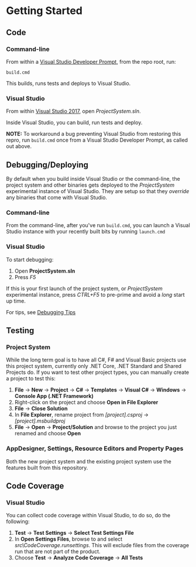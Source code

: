 # Getting Started

## Code

### Command-line

From within a [Visual Studio Developer Prompt](https://msdn.microsoft.com/en-us/library/ms229859(v=vs.150).aspx), from the repo root, run:

```
build.cmd
```

This builds, runs tests and deploys to Visual Studio.

### Visual Studio
From within [Visual Studio 2017](https://www.visualstudio.com/downloads/), open _ProjectSystem.sln_.

Inside Visual Studio, you can build, run tests and deploy.

__NOTE:__ To workaround a bug preventing Visual Studio from restoring this repro, run `build.cmd` once from a Visual Studio Developer Prompt, as called out above.


## Debugging/Deploying

By default when you build inside Visual Studio or the command-line, the project system and other binaries gets deployed to the _ProjectSystem_ experimental instance of Visual Studio. They are setup so that they _override_ any binaries that come with Visual Studio.

### Command-line

From the command-line, after you've run `build.cmd`, you can launch a Visual Studio instance with your recently built bits by running `launch.cmd`

### Visual Studio

To start debugging:

1. Open __ProjectSystem.sln__
2. Press _F5_

If this is your first launch of the project system, or _ProjectSystem_ experimental instance, press _CTRL+F5_ to pre-prime and avoid a _long_ start up time.

For tips, see [Debugging Tips](debugging-tips.md)

## Testing 

### Project System
While the long term goal is to have all C#, F# and Visual Basic projects use this project system, currently only .NET Core, .NET Standard and Shared Projects do. If you want to test other project types, you can manually create a project to test this:

1. __File__ -> __New__ -> __Project__ -> __C#__ -> __Templates__ -> __Visual C#__ -> __Windows__ -> __Console App (.NET Framework)__
2. Right-click on the project and choose __Open in File Explorer__
3. __File__ -> __Close Solution__
4. In __File Explorer__, rename project from _[project].csproj_ -> _[project].msbuildproj_
5. __File__ -> __Open__ -> __Project/Solution__ and browse to the project you just renamed and choose __Open__

### AppDesigner, Settings, Resource Editors and Property Pages
Both the new project system and the existing project system use the features built from this repository.

## Code Coverage

### Visual Studio

You can collect code coverage within Visual Studio, to do so, do the following:

1. __Test__ -> __Test Settings__ -> __Select Test Settings File__
2. In __Open Settings Files__, browse to and select _src\CodeCoverage.runsettings_. This will exclude files from the coverage run that are not part of the product.
3. Choose __Test__ -> __Analyze Code Coverage__ -> __All Tests__
